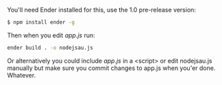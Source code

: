 You'll need Ender installed for this, use the 1.0 pre-release version:

```sh
$ npm install ender -g
```

Then when you edit *app.js* run:

```sh
ender build . -o nodejsau.js
```

Or alternatively you could include *app.js* in a &lt;script&gt; or edit
nodejsau.js manually but make sure you commit changes to app.js when
you'er done. Whatever.
